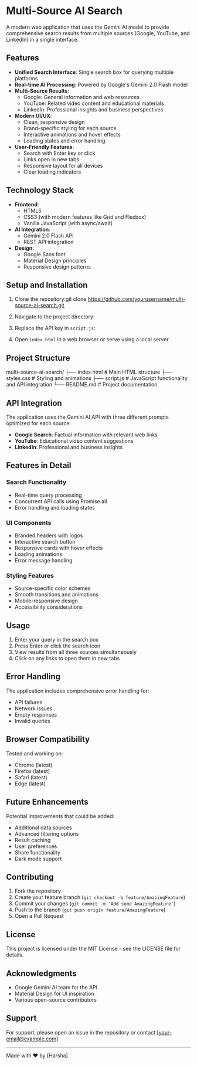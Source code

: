 # Multi-Source AI Search

A modern web application that uses the Gemini AI model to provide comprehensive search results from multiple sources (Google, YouTube, and LinkedIn) in a single interface.


## Features

- **Unified Search Interface**: Single search box for querying multiple platforms
- **Real-time AI Processing**: Powered by Google's Gemini 2.0 Flash model
- **Multi-Source Results**: 
  - Google: General information and web resources
  - YouTube: Related video content and educational materials
  - LinkedIn: Professional insights and business perspectives
- **Modern UI/UX**:
  - Clean, responsive design
  - Brand-specific styling for each source
  - Interactive animations and hover effects
  - Loading states and error handling
- **User-Friendly Features**:
  - Search with Enter key or click
  - Links open in new tabs
  - Responsive layout for all devices
  - Clear loading indicators

## Technology Stack

- **Frontend**:
  - HTML5
  - CSS3 (with modern features like Grid and Flexbox)
  - Vanilla JavaScript (with async/await)
- **AI Integration**:
  - Gemini 2.0 Flash API
  - REST API integration
- **Design**:
  - Google Sans font
  - Material Design principles
  - Responsive design patterns

## Setup and Installation

1. Clone the repository:git clone https://github.com/yourusername/multi-source-ai-search.git


2. Navigate to the project directory:


3. Replace the API key in `script.js`:


4. Open `index.html` in a web browser or serve using a local server.

## Project Structure
multi-source-ai-search/
├── index.html # Main HTML structure
├── styles.css # Styling and animations
├── script.js # JavaScript functionality and API integration
└── README.md # Project documentation


## API Integration

The application uses the Gemini AI API with three different prompts optimized for each source:

- **Google Search**: Factual information with relevant web links
- **YouTube**: Educational video content suggestions
- **LinkedIn**: Professional and business insights

## Features in Detail

### Search Functionality
- Real-time query processing
- Concurrent API calls using Promise.all
- Error handling and loading states

### UI Components
- Branded headers with logos
- Interactive search button
- Responsive cards with hover effects
- Loading animations
- Error message handling

### Styling Features
- Source-specific color schemes
- Smooth transitions and animations
- Mobile-responsive design
- Accessibility considerations

## Usage

1. Enter your query in the search box
2. Press Enter or click the search icon
3. View results from all three sources simultaneously
4. Click on any links to open them in new tabs

## Error Handling

The application includes comprehensive error handling for:
- API failures
- Network issues
- Empty responses
- Invalid queries

## Browser Compatibility

Tested and working on:
- Chrome (latest)
- Firefox (latest)
- Safari (latest)
- Edge (latest)

## Future Enhancements

Potential improvements that could be added:
- Additional data sources
- Advanced filtering options
- Result caching
- User preferences
- Share functionality
- Dark mode support

## Contributing

1. Fork the repository
2. Create your feature branch (`git checkout -b feature/AmazingFeature`)
3. Commit your changes (`git commit -m 'Add some AmazingFeature'`)
4. Push to the branch (`git push origin feature/AmazingFeature`)
5. Open a Pull Request

## License

This project is licensed under the MIT License - see the LICENSE file for details.

## Acknowledgments

- Google Gemini AI team for the API
- Material Design for UI inspiration
- Various open-source contributors

## Support

For support, please open an issue in the repository or contact [your-email@example.com]

---

Made with ❤️ by [Harsha]
